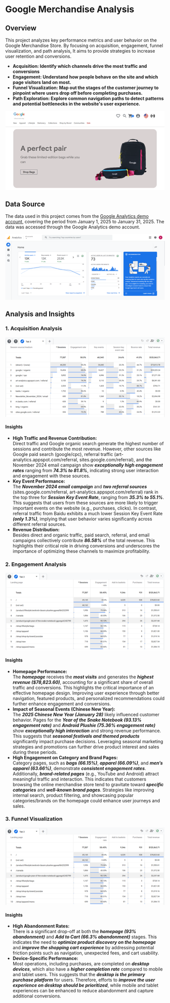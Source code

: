 # Google Merchandise Analysis
## **Overview**
This project analyzes key performance metrics and user behavior on the Google Merchandise Store. By focusing on acquisition, engagement, funnel visualization, and path analysis, It aims to provide strategies to increase user retention and conversions.

- **Acquisition: Identify which channels drive the most traffic and conversions**
- **Engagement: Understand how people behave on the site and which page visitors land on most.**
- **Funnel Visualization: Map out the stages of the customer journey to pinpoint where users drop off before completing purchases.**
- **Path Exploration: Explore common navigation paths to detect patterns and potential bottlenecks in the website's user experience.**

![Google Merchandise Analysis Overview](https://github.com/Jasonqian123/GoogleMerchAnalysis/blob/main/googlemerch.png?raw=true)


## **Data Source**
The data used in this project comes from the [Google Analytics demo account](https://shop.merch.google/), covering the period from January 1, 2025 to January 31, 2025. The data was accessed through the Google Analytics demo account.

![Google Analytics Home Page](https://github.com/Jasonqian123/GoogleMerchAnalysis/blob/main/homepage.png?raw=true)


## **Analysis and Insights**
### **1. Acquisition Analysis**
![Acquisition Analysis Screenshot](https://github.com/Jasonqian123/GoogleMerchAnalysis/blob/main/traffic%20acquisition.png?raw=true)

#### **Insights**
- **High Traffic and Revenue Contribution:**<br>
Direct traffic and Google organic search generate the highest number of sessions and contribute the most revenue. However, other sources like Google paid search (google/cpc), referral traffic (art-analytics.appspot.com/referral, sites.google.com/referral), and the November 2024 email campaign show ***exceptionally high engagement rates*** ranging from ***74.3% to 81.8%***, indicating strong user interaction and engagement with these sources.
- **Key Event Performance:**<br>
The ***November 2024 email campaign*** and ***two referral sources*** (sites.google.com/referral, art-analytics.appspot.com/referral) rank in the top three for ***Session Key Event Rate***, ranging from ***35.3% to 55.1%***. This suggests that users from these sources are more likely to trigger important events on the website (e.g., purchases, clicks). In contrast, referral traffic from Baidu exhibits a much lower Session Key Event Rate ***(only 1.3%)***, implying that user behavior varies significantly across different referral sources.
- **Revenue Distribution:**<br>
Besides direct and organic traffic, paid search, referral, and email campaigns collectively contribute ***86.58%*** of the total revenue. This highlights their critical role in driving conversions and underscores the importance of optimizing these channels to maximize profitability.

### **2. Engagement Analysis**
![Engagement Analysis Screenshot](https://github.com/Jasonqian123/GoogleMerchAnalysis/blob/main/landingpage.png?raw=true)
#### **Insights**
- **Homepage Performance:**<br>
The ***homepage*** receives the ***most visits*** and generates the ***highest revenue ($78,823.60)***, accounting for a significant share of overall traffic and conversions. This highlights the critical importance of an effective homepage design. Improving user experience through better navigation, featured products, and personalized recommendations could further enhance engagement and conversions.
- **Impact of Seasonal Events (Chinese New Year):**<br>
The ***2025 Chinese New Year (January 28)*** likely influenced customer behavior. Pages for the ***Year of the Snake Notebook (93.13% engagement rate)*** and ***Android Plushie (75.36% engagement rate)*** show ***exceptionally high interaction*** and strong revenue performance. This suggests that ***seasonal festivals and themed products*** significantly impact purchase decisions. Leveraging seasonal marketing strategies and promotions can further drive product interest and sales during these periods.
- **High Engagement on Category and Brand Pages:**<br>
Category pages, such as ***bags (66.15%)***, ***apparel (66.09%)***, and ***men’s apparel (63.66%)***, demonstrate ***consistent engagement rates***. Additionally, ***brand-related pages*** (e.g., YouTube and Android) attract meaningful traffic and interaction. This indicates that customers browsing the online merchandise store tend to gravitate toward ***specific categories*** and ***well-known brand pages***. Strategies like improving internal search, product filtering, and showcasing popular categories/brands on the homepage could enhance user journeys and sales.

### **3. Funnel Visualization**
![Engagement Analysis Screenshot](https://github.com/Jasonqian123/GoogleMerchAnalysis/blob/main/landingpage.png?raw=true)
#### **Insights**
- **High Abandonment Rates:**<br>
There is a significant drop-off at both the ***homepage (93% abandonment)*** and ***Add to Cart (66.3% abandonment)*** stages. This indicates the need to ***optimize product discovery on the homepage*** and ***improve the shopping cart experience*** by addressing potential friction points such as navigation, unexpected fees, and cart usability.
- **Device-Specific Performance:**<br>
Most operations, including purchases, are completed on ***desktop devices***, which also have a ***higher completion rate*** compared to mobile and tablet users. This suggests that the ***desktop is the primary purchase platform*** for users. Therefore, efforts to ***improve the user experience on desktop should be prioritized***, while mobile and tablet experiences can be enhanced to reduce abandonment and capture additional conversions.

